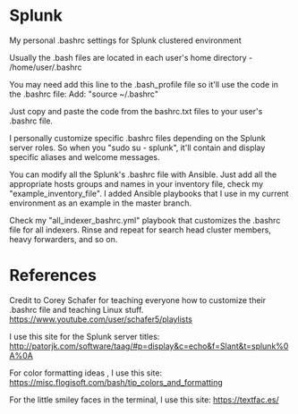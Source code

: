 # Splunk
My personal .bashrc settings for Splunk clustered environment

Usually the .bash files are located in each user's home directory - /home/user/.bashrc

You may need add this line to the .bash_profile file so it'll use the code in the .bashrc file:
Add: "source ~/.bashrc"

Just copy and paste the code from the bashrc.txt files to your user's .bashrc file. 

I personally customize specific .bashrc files depending on the Splunk server roles. 
So when you "sudo su - splunk", it'll contain and display specific aliases and welcome messages. 

You can modify all the Splunk's .bashrc file with Ansible. 
Just add all the appropriate hosts groups and names in your inventory file, check my "example_inventory_file". 
I added Ansible playbooks that I use in my current environment as an example in the master branch. 

Check my "all_indexer_bashrc.yml" playbook that customizes the .bashrc file for all indexers. 
Rinse and repeat for search head cluster members, heavy forwarders, and so on. 

# References

Credit to Corey Schafer for teaching everyone how to customize their .bashrc file and teaching Linux stuff. 
https://www.youtube.com/user/schafer5/playlists



I use this site for the Splunk server titles:
http://patorjk.com/software/taag/#p=display&c=echo&f=Slant&t=splunk%0A%0A

For color formatting ideas , I use this site:
https://misc.flogisoft.com/bash/tip_colors_and_formatting

For the little smiley faces in the terminal, I use this site:
https://textfac.es/
